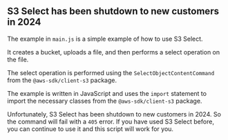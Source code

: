 ## S3 Select has been shutdown to new customers in 2024

The example in `main.js` is a simple example of how to use S3 Select.

It creates a bucket, uploads a file, and then performs a select operation on the file.

The select operation is performed using the `SelectObjectContentCommand` from the `@aws-sdk/client-s3` package.

The example is written in JavaScript and uses the `import` statement to import the necessary classes from the `@aws-sdk/client-s3` package.

Unfortunately, S3 Select has been shutdown to new customers in 2024. So the command will fail with a `405` error.
If you have used S3 Select before, you can continue to use it and this script will work for you.

